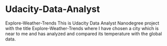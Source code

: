 # Udacity-Data-Analyst
Explore-Weather-Trends
This is Udacity Data Analyst Nanodegree project with the title Explore-Weather-Trends where I have chosen a city which is near to me and has analyzed and compared its temperature with the global data.
